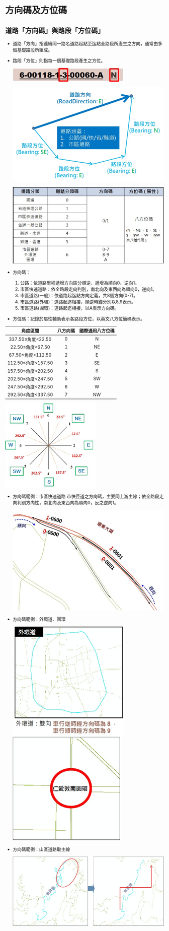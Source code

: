 # 方向碼及方位碼

## 道路「方向碼」與路段「方位碼」

* 道路「方向」指連續同一路名道路起點至迄點全路段所產生之方向，通常由多個基礎路段所組成。
* 路段「方位」則指每一個基礎路段產生之方位。

  ![Alt text](../.gitbook/assets/011.jpg)

  ![Alt text](../.gitbook/assets/012.jpg)

  ![Alt text](../.gitbook/assets/029.jpg)

* 方向碼：
  1. 公路：依道路里程遞增方向區分順逆，遞增為順向0、逆向1。
  2. 市區快速道路：依全路段走向判別，南北向及東西向為順向0，逆向1。
  3. 市區道路\(一般\)：依道路起迄點方向定義，共8個方向\(0-7\)。
  4. 市區道路\(外環\)：道路起迄相接，順逆時鐘分別以8,9表示。
  5. 市區道路\(圓環\)：道路起迄相接，以A表示方向碼。
* 方位碼：記錄於屬性輔助表示各路段方位，以英文八方位簡碼表示。

| 角度區間 | 八方向碼 | 國際通用八方位碼 |
| :---: | :---: | :---: |
| 337.50≤角度&lt;22.50 | 0 | N |
| 22.50≤角度&lt;67.50 | 1 | NE |
| 67.50≤角度&lt;112.50 | 2 | E |
| 112.50≤角度&lt;157.50 | 3 | SE |
| 157.50≤角度&lt;202.50 | 4 | S |
| 202.50≤角度&lt;247.50 | 5 | SW |
| 247.50≤角度&lt;292.50 | 6 | W |
| 292.50≤角度&lt;337.50 | 7 | NW |

![Alt text](../.gitbook/assets/013.jpg)

* 方向碼範例：市區快速道路 市快匝道之方向碼，主要同上游主線；依全路段走向判別方向性，南北向及東西向為順向0，反之逆向1。

  ![Alt text](../.gitbook/assets/030.jpg)

* 方向碼範例：外環道、圓環

  ![Alt text](../.gitbook/assets/014.jpg) ![Alt text](../.gitbook/assets/015.jpg)

* 方向碼範例：山區道路取主線

  ![Alt text](../.gitbook/assets/016.jpg)

